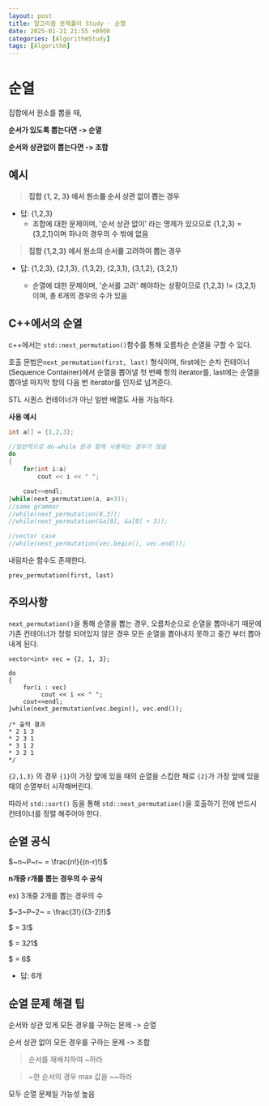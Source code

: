 ```yaml
---
layout: post
title: 알고리즘 문제풀이 Study - 순열
date: 2025-01-21 21:55 +0900
categories: [AlgorithmStudy]
tags: [Algorithm]
---
```


# 순열

 

집합에서 원소를 뽑을 때,

**순서가 있도록 뽑는다면 -> 순열**

**순서와 상관없이 뽑는다면 -> 조합**

 

## 예시

> **집합 {1, 2, 3} 에서 원소를 순서 상관 없이 뽑는 경우**

- 답: {1,2,3}
  - 조합에 대한 문제이며, '순서 상관 없이' 라는 명제가 있으므로 {1,2,3} = {3,2,1}이며 하나의 경우의 수 밖에 없음

> **집합 {1,2,3} 에서 원소의 순서를 고려하여 뽑는 경우**

- 답: {1,2,3}, {2,1,3}, {1,3,2}, {2,3,1}, {3,1,2}, {3,2,1}

  - 순열에 대한 문제이며, '순서를 고려' 해야하는 상황이므로 {1,2,3} != {3,2,1} 이며, 총 6개의 경우의 수가 있음

     

    

## C++에서의 순열

c++에서는 `std::next_permutation()`함수를 통해 오름차순 순열을 구할 수 있다.

호출 문법은`next_permutation(first, last)` 형식이며, first에는 순차 컨테이너 (Sequence Container)에서 순열을 뽑아낼 첫 번째 항의 iterator를, last에는 순열을 뽑아낼 마지막 항의 다음 번 iterator를 인자로 넘겨준다.

STL 시퀀스 컨테이너가 아닌 일반 배열도 사용 가능하다.

 

**사용 예시**

```cpp
int a[] = {1,2,3};

//일반적으로 do-while 문과 함께 사용하는 경우가 많음
do
{
    for(int i:a)
        cout << i << " ";

    cout<<endl;
}while(next_permutation(a, a+3));
//same grammar
//while(next_permutation(0,3));
//while(next_permutation(&a[0], &a[0] + 3));

//vector case
//while(next_permutation(vec.begin(), vec.end());
```

 

내림차순 함수도 존재한다.

```
prev_permutation(first, last)
```

 



## 주의사항

`next_permutation()`을 통해 순열을 뽑는 경우, 오름차순으로 순열을 뽑아내기 때문에 기존 컨테이너가 정렬 되어있지 않은 경우 모든 순열을 뽑아내지 못하고 중간 부터 뽑아내게 된다.

```
vector<int> vec = {2, 1, 3};

do
{
    for(i : vec)
         cout << i << " ";
    cout<<endl;
}while(next_permutation(vec.begin(), vec.end());

/* 출력 결과
* 2 1 3
* 2 3 1
* 3 1 2
* 3 2 1
*/
```

`{2,1,3}` 의 경우 `{1}`이 가장 앞에 있을 때의 순열을 스킵한 채로 `{2}`가 가장 앞에 있을 때의 순열부터 시작해버린다.

따라서 `std::sort()` 등을 통해 `std::next_permutation()`을 호출하기 전에 반드시 컨테이너를 정렬 해주어야 한다.



## 순열 공식

 

$~n~P~r~ = \frac{n!}{(n-r)!}$

**n개중 r개를 뽑는 경우의 수 공식**

 

ex) 3개중 2개를 뽑는 경우의 수

$~3~P~2~ = \frac{3!}{(3-2)!}$ 

$ = 3!$ 

$ = 3*2*1$ 

$ = 6$ 

- 답: 6개

 

## 순열 문제 해결 팁

순서와 상관 있게 모든 경우를 구하는 문제 -> 순열

순서 상관 없이 모든 경우를 구하는 문제 -> 조합

> 순서를 재배치하여 ~하라

> ~한 순서의 경우 max 값을 ~~하라

모두 순열 문제일 가능성 높음
